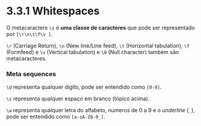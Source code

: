 # 3.3.1 Whitespaces
O metacaractere `\s` é **uma classe de caracteres** que pode ser representado por `[\r\n\t\f\v ]`.

`\r` (Carriage Return), `\n` (New line/Line feed), `\t` (Horizontal tabulation), `\f` (Formfeed) e `\v` (Vertical tabulation) e `\0` (Null character) também são metacaracteres.

### Meta sequences
`\d` representa qualquer digito, pode ser entendido como `[0-9]`.

`\s` representa qualquer espaço em branco (tópico acima).

`\w` representa qualquer letra do alfabeto, numeros de 0 a 9 e o *underline* (`_`), pode ser entendido como `[a-zA-Z0-9_]`.
